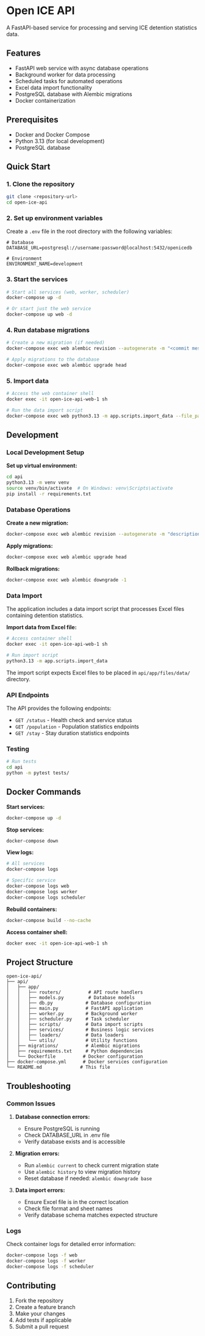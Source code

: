 # Open ICE API

A FastAPI-based service for processing and serving ICE detention statistics data.

## Features

- FastAPI web service with async database operations
- Background worker for data processing
- Scheduled tasks for automated operations
- Excel data import functionality
- PostgreSQL database with Alembic migrations
- Docker containerization

## Prerequisites

- Docker and Docker Compose
- Python 3.13 (for local development)
- PostgreSQL database

## Quick Start

### 1. Clone the repository

```bash
git clone <repository-url>
cd open-ice-api
```

### 2. Set up environment variables

Create a `.env` file in the root directory with the following variables:

```env
# Database
DATABASE_URL=postgresql://username:password@localhost:5432/openicedb

# Environment
ENVIRONMENT_NAME=development

```

### 3. Start the services

```bash
# Start all services (web, worker, scheduler)
docker-compose up -d

# Or start just the web service
docker-compose up web -d
```

### 4. Run database migrations

```bash
# Create a new migration (if needed)
docker-compose exec web alembic revision --autogenerate -m "<commit message>"

# Apply migrations to the database
docker-compose exec web alembic upgrade head
```

### 5. Import data

```bash
# Access the web container shell
docker exec -it open-ice-api-web-1 sh

# Run the data import script
docker-compose exec web python3.13 -m app.scripts.import_data --file_path app/files/data/FY25_detentionStats07072025.xlsx
```

## Development

### Local Development Setup

**Set up virtual environment:**

```bash
cd api
python3.13 -m venv venv
source venv/bin/activate  # On Windows: venv\Scripts\activate
pip install -r requirements.txt
```



### Database Operations

**Create a new migration:**

```bash
docker-compose exec web alembic revision --autogenerate -m "description of changes"
```

**Apply migrations:**

```bash
docker-compose exec web alembic upgrade head
```

**Rollback migrations:**

```bash
docker-compose exec web alembic downgrade -1
```

### Data Import

The application includes a data import script that processes Excel files containing detention statistics.

**Import data from Excel file:**

```bash
# Access container shell
docker exec -it open-ice-api-web-1 sh

# Run import script
python3.13 -m app.scripts.import_data
```

The import script expects Excel files to be placed in `api/app/files/data/` directory.

### API Endpoints

The API provides the following endpoints:

- `GET /status` - Health check and service status
- `GET /population` - Population statistics endpoints
- `GET /stay` - Stay duration statistics endpoints

### Testing

```bash
# Run tests
cd api
python -m pytest tests/
```

## Docker Commands

**Start services:**

```bash
docker-compose up -d
```

**Stop services:**

```bash
docker-compose down
```

**View logs:**

```bash
# All services
docker-compose logs

# Specific service
docker-compose logs web
docker-compose logs worker
docker-compose logs scheduler
```

**Rebuild containers:**

```bash
docker-compose build --no-cache
```

**Access container shell:**

```bash
docker exec -it open-ice-api-web-1 sh
```

## Project Structure

```
open-ice-api/
├── api/
│   ├── app/
│   │   ├── routers/          # API route handlers
│   │   ├── models.py         # Database models
│   │   ├── db.py            # Database configuration
│   │   ├── main.py          # FastAPI application
│   │   ├── worker.py        # Background worker
│   │   ├── scheduler.py     # Task scheduler
│   │   ├── scripts/         # Data import scripts
│   │   ├── services/        # Business logic services
│   │   ├── loaders/         # Data loaders
│   │   └── utils/           # Utility functions
│   ├── migrations/          # Alembic migrations
│   ├── requirements.txt     # Python dependencies
│   └── Dockerfile          # Docker configuration
├── docker-compose.yml      # Docker services configuration
└── README.md              # This file
```

## Troubleshooting

### Common Issues

1. **Database connection errors:**
   - Ensure PostgreSQL is running
   - Check DATABASE_URL in .env file
   - Verify database exists and is accessible

2. **Migration errors:**
   - Run `alembic current` to check current migration state
   - Use `alembic history` to view migration history
   - Reset database if needed: `alembic downgrade base`

3. **Data import errors:**
   - Ensure Excel file is in the correct location
   - Check file format and sheet names
   - Verify database schema matches expected structure

### Logs

Check container logs for detailed error information:

```bash
docker-compose logs -f web
docker-compose logs -f worker
docker-compose logs -f scheduler
```

## Contributing

1. Fork the repository
2. Create a feature branch
3. Make your changes
4. Add tests if applicable
5. Submit a pull request
